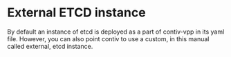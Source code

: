 # External ETCD instance

By default an instance of etcd is deployed as a part of contiv-vpp in its yaml file.
However, you can also point contiv to use a custom, in this manual called external, etcd instance.
 